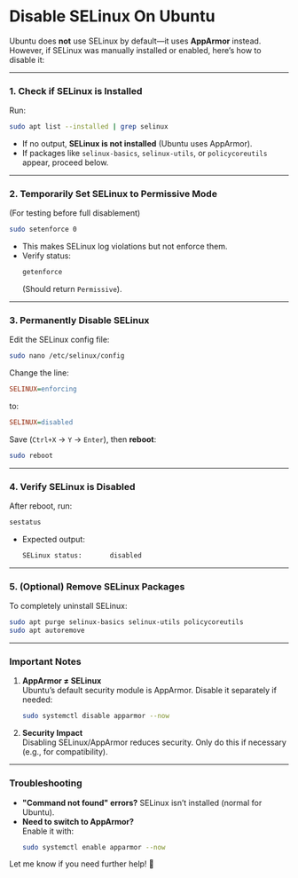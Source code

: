 # Disable SELinux On Ubuntu

Ubuntu does **not** use SELinux by default—it uses **AppArmor** instead. However, if SELinux was manually installed or enabled, here’s how to disable it:

---

### **1. Check if SELinux is Installed**
Run:
```bash
sudo apt list --installed | grep selinux
```
- If no output, **SELinux is not installed** (Ubuntu uses AppArmor).
- If packages like `selinux-basics`, `selinux-utils`, or `policycoreutils` appear, proceed below.

---

### **2. Temporarily Set SELinux to Permissive Mode**
(For testing before full disablement)
```bash
sudo setenforce 0
```
- This makes SELinux log violations but not enforce them.
- Verify status:
  ```bash
  getenforce
  ```
  (Should return `Permissive`).

---

### **3. Permanently Disable SELinux**
Edit the SELinux config file:
```bash
sudo nano /etc/selinux/config
```
Change the line:
```ini
SELINUX=enforcing
```
to:
```ini
SELINUX=disabled
```
Save (`Ctrl+X` → `Y` → `Enter`), then **reboot**:
```bash
sudo reboot
```

---

### **4. Verify SELinux is Disabled**
After reboot, run:
```bash
sestatus
```
- Expected output:
  ```bash
  SELinux status:       disabled
  ```

---

### **5. (Optional) Remove SELinux Packages**
To completely uninstall SELinux:
```bash
sudo apt purge selinux-basics selinux-utils policycoreutils
sudo apt autoremove
```

---

### **Important Notes**
1. **AppArmor ≠ SELinux**  
   Ubuntu’s default security module is AppArmor. Disable it separately if needed:
   ```bash
   sudo systemctl disable apparmor --now
   ```
2. **Security Impact**  
   Disabling SELinux/AppArmor reduces security. Only do this if necessary (e.g., for compatibility).

---

### **Troubleshooting**
- **"Command not found" errors?** SELinux isn’t installed (normal for Ubuntu).
- **Need to switch to AppArmor?**  
  Enable it with:
  ```bash
  sudo systemctl enable apparmor --now
  ```

Let me know if you need further help! 🔧